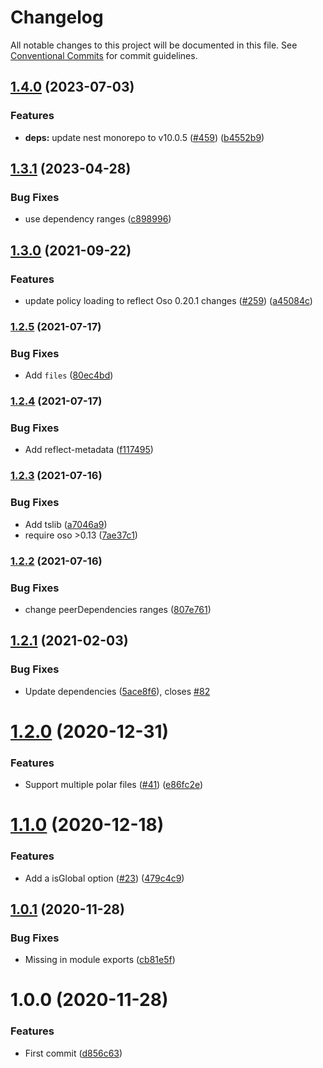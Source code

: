 # Changelog

All notable changes to this project will be documented in this file. See
[Conventional Commits](https://conventionalcommits.org) for commit guidelines.

## [1.4.0](https://github.com/bjerkio/nestjs-oso/compare/v1.3.1...v1.4.0) (2023-07-03)


### Features

* **deps:** update nest monorepo to v10.0.5 ([#459](https://github.com/bjerkio/nestjs-oso/issues/459)) ([b4552b9](https://github.com/bjerkio/nestjs-oso/commit/b4552b9ee467f08677e0c87bfd50106a59a02a6b))

## [1.3.1](https://github.com/bjerkio/nestjs-oso/compare/v1.3.0...v1.3.1) (2023-04-28)


### Bug Fixes

* use dependency ranges ([c898996](https://github.com/bjerkio/nestjs-oso/commit/c898996c2915ae8c301c346a7c2dfe96673b1a46))

## [1.3.0](https://www.github.com/bjerkio/nestjs-oso/compare/v1.2.5...v1.3.0) (2021-09-22)


### Features

* update policy loading to reflect Oso 0.20.1 changes ([#259](https://www.github.com/bjerkio/nestjs-oso/issues/259)) ([a45084c](https://www.github.com/bjerkio/nestjs-oso/commit/a45084cf5107320657a4975147fc5e64a396636d))

### [1.2.5](https://www.github.com/bjerkio/nestjs-oso/compare/v1.2.4...v1.2.5) (2021-07-17)


### Bug Fixes

* Add `files` ([80ec4bd](https://www.github.com/bjerkio/nestjs-oso/commit/80ec4bd1c79a437c1a3659533e04e89ea1e9c2fc))

### [1.2.4](https://www.github.com/bjerkio/nestjs-oso/compare/v1.2.3...v1.2.4) (2021-07-17)


### Bug Fixes

* Add reflect-metadata ([f117495](https://www.github.com/bjerkio/nestjs-oso/commit/f11749580a1a940bc1076c6a373ef6e663852916))

### [1.2.3](https://www.github.com/bjerkio/nestjs-oso/compare/v1.2.2...v1.2.3) (2021-07-16)


### Bug Fixes

* Add tslib ([a7046a9](https://www.github.com/bjerkio/nestjs-oso/commit/a7046a98c0b316d89ac13e5b605de5c55f8511bc))
* require oso >0.13 ([7ae37c1](https://www.github.com/bjerkio/nestjs-oso/commit/7ae37c102d215c38f9cbda679ad2b3fa323bab8b))

### [1.2.2](https://www.github.com/bjerkio/nestjs-oso/compare/v1.2.1...v1.2.2) (2021-07-16)


### Bug Fixes

* change peerDependencies ranges ([807e761](https://www.github.com/bjerkio/nestjs-oso/commit/807e761e8dff947dc3a2fb2ee2cdd5955ba3c599))

## [1.2.1](https://github.com/bjerkio/nestjs-oso/compare/v1.2.0...v1.2.1) (2021-02-03)


### Bug Fixes

* Update dependencies ([5ace8f6](https://github.com/bjerkio/nestjs-oso/commit/5ace8f688ccf9941da78eb43604efb9225de23f4)), closes [#82](https://github.com/bjerkio/nestjs-oso/issues/82)

# [1.2.0](https://github.com/bjerkio/nestjs-oso/compare/v1.1.0...v1.2.0) (2020-12-31)


### Features

* Support multiple polar files ([#41](https://github.com/bjerkio/nestjs-oso/issues/41)) ([e86fc2e](https://github.com/bjerkio/nestjs-oso/commit/e86fc2e9fb66914ebe70213e7bd09c8c0ea2f529))

# [1.1.0](https://github.com/bjerkio/nestjs-oso/compare/v1.0.1...v1.1.0) (2020-12-18)


### Features

* Add a isGlobal option ([#23](https://github.com/bjerkio/nestjs-oso/issues/23)) ([479c4c9](https://github.com/bjerkio/nestjs-oso/commit/479c4c9381b65003704a94946192425ec6b24e29))

## [1.0.1](https://github.com/bjerkio/nestjs-oso/compare/v1.0.0...v1.0.1) (2020-11-28)


### Bug Fixes

* Missing  in module exports ([cb81e5f](https://github.com/bjerkio/nestjs-oso/commit/cb81e5f73efb0d47de5fd260e280ce6d53e3658e))

# 1.0.0 (2020-11-28)


### Features

* First commit ([d856c63](https://github.com/bjerkio/nestjs-oso/commit/d856c6385fbea7a259f31a772b969c5e0f18d8ed))
